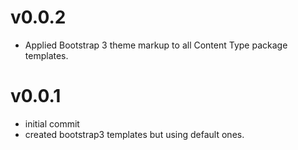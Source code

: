# v0.0.2

- Applied Bootstrap 3 theme markup to all Content Type package templates.

# v0.0.1

- initial commit
- created bootstrap3 templates but using default ones.
